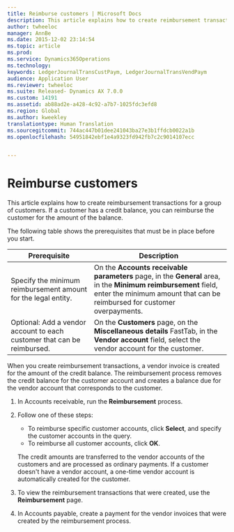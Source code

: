 ```yaml
---
title: Reimburse customers | Microsoft Docs
description: This article explains how to create reimbursement transactions for a group of customers. If a customer has a credit balance, you can reimburse the customer for the amount of the balance.
author: twheeloc
manager: AnnBe
ms.date: 2015-12-02 23:14:54
ms.topic: article
ms.prod: 
ms.service: Dynamics365Operations
ms.technology: 
keywords: LedgerJournalTransCustPaym, LedgerJournalTransVendPaym
audience: Application User
ms.reviewer: twheeloc
ms.suite: Released- Dynamics AX 7.0.0
ms.custom: 14191
ms.assetid: ab88ad2e-a428-4c92-a7b7-1025fdc3efd8
ms.region: Global
ms.author: kweekley
translationtype: Human Translation
ms.sourcegitcommit: 744ac447b01dee241043ba27e3b1ffdcb0022a1b
ms.openlocfilehash: 54951842ebf1e4a9323fd942fb7c2c9014107ecc


---
```


# <a name="reimburse-customers"></a>Reimburse customers

This article explains how to create reimbursement transactions for a group of customers. If a customer has a credit balance, you can reimburse the customer for the amount of the balance. 

The following table shows the prerequisites that must be in place before you start.

| Prerequisite                                                            | Description                                                                                                                                                                                 |
|-------------------------------------------------------------------------|---------------------------------------------------------------------------------------------------------------------------------------------------------------------------------------------|
| Specify the minimum reimbursement amount for the legal entity.          | On the **Accounts receivable parameters** page, in the **General** area, in the **Minimum reimbursement** field, enter the minimum amount that can be reimbursed for customer overpayments. |
| Optional: Add a vendor account to each customer that can be reimbursed. | On the **Customers** page, on the **Miscellaneous details** FastTab, in the **Vendor account** field, select the vendor account for the customer.                                           |

When you create reimbursement transactions, a vendor invoice is created for the amount of the credit balance. The reimbursement process removes the credit balance for the customer account and creates a balance due for the vendor account that corresponds to the customer.

1.  In Accounts receivable, run the **Reimbursement** process.
2.  Follow one of these steps:
    -   To reimburse specific customer accounts, click **Select**, and specify the customer accounts in the query.
    -   To reimburse all customer accounts, click **OK**.

    The credit amounts are transferred to the vendor accounts of the customers and are processed as ordinary payments. If a customer doesn't have a vendor account, a one-time vendor account is automatically created for the customer.
3.  To view the reimbursement transactions that were created, use the **Reimbursement** page.
4.  In Accounts payable, create a payment for the vendor invoices that were created by the reimbursement process.





<!--HONumber=Feb17_HO3-->


